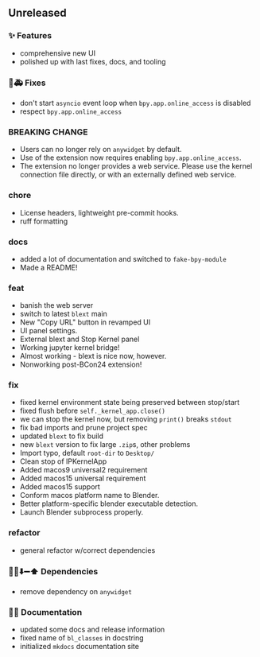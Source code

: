## Unreleased

### ✨ Features

- comprehensive new UI
- polished up with last fixes, docs, and tooling

### 🐛🚑️ Fixes

- don't start `asyncio` event loop when `bpy.app.online_access` is disabled
- respect `bpy.app.online_access`

### BREAKING CHANGE

- Users can no longer rely on `anywidget` by default.
- Use of the extension now requires enabling `bpy.app.online_access`.
- The extension no longer provides a web service. Please use the kernel connection file directly, or with an externally defined web service.

### chore

- License headers, lightweight pre-commit hooks.
- ruff formatting

### docs

- added a lot of documentation and switched to `fake-bpy-module`
- Made a README!

### feat

- banish the web server
- switch to latest `blext` main
- New "Copy URL" button in revamped UI
- UI panel settings.
- External blext and Stop Kernel panel
- Working jupyter kernel bridge!
- Almost working - blext is nice now, however.
- Nonworking post-BCon24 extension!

### fix

- fixed kernel environment state being preserved between stop/start
- fixed flush before `self._kernel_app.close()`
- we can stop the kernel now, but removing `print()` breaks `stdout`
- fix bad imports and prune project spec
- updated `blext` to fix build
- new `blext` version to fix large `.zip`s, other problems
- Import typo, default `root-dir` to `Desktop/`
- Clean stop of IPKernelApp
- Added macos9 universal2 requirement
- Added macos15 universal requirement
- Added macos15 support
- Conform macos platform name to Blender.
- Better platform-specific blender executable detection.
- Launch Blender subprocess properly.

### refactor

- general refactor w/correct dependencies

### 📌➕⬇️➖⬆️ Dependencies

- remove dependency on `anywidget`

### 📝💡 Documentation

- updated some docs and release information
- fixed name of `bl_classes` in docstring
- initialized `mkdocs` documentation site
